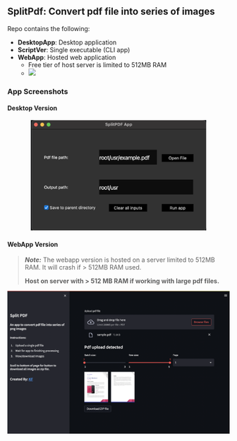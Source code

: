 ## SplitPdf: Convert pdf file into series of images

Repo contains the following:

- __DesktopApp__: Desktop application
- __ScriptVer__: Single executable (CLI app)
- __WebApp__: Hosted web application
  - Free tier of host server is limited to 512MB RAM
  - [![](https://img.shields.io/badge/-Demo-blue)](https://splitpdf.onrender.com)

### App Screenshots

#### Desktop Version

<center>
  <img src="Ref/desktop.png" alt="desktopapp" height="250"/>
</center>

#### WebApp Version

> ***Note:*** The webapp version is hosted on a server limited to 512MB RAM. It will crash if > 512MB RAM used.
> 
> __Host on server with > 512 MB RAM if working with large pdf files.__

![](Ref/web.png)
